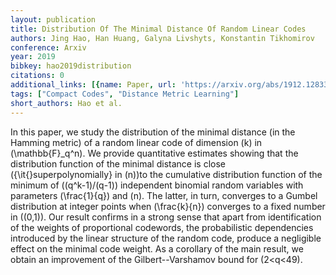 ```yaml
---
layout: publication
title: Distribution Of The Minimal Distance Of Random Linear Codes
authors: Jing Hao, Han Huang, Galyna Livshyts, Konstantin Tikhomirov
conference: Arxiv
year: 2019
bibkey: hao2019distribution
citations: 0
additional_links: [{name: Paper, url: 'https://arxiv.org/abs/1912.12833'}]
tags: ["Compact Codes", "Distance Metric Learning"]
short_authors: Hao et al.
---
```

In this paper, we study the distribution of the minimal distance (in the
Hamming metric) of a random linear code of dimension \(k\) in \(\mathbb\{F\}_q^n\).
We provide quantitative estimates showing that the distribution function of the
minimal distance is close (\{\it\{\}superpolynomially\} in \(n\))to the cumulative
distribution function of the minimum of \((q^k-1)/(q-1)\) independent binomial
random variables with parameters \(\frac\{1\}\{q\}\) and \(n\). The latter, in turn,
converges to a Gumbel distribution at integer points when \(\frac\{k\}\{n\}\)
converges to a fixed number in \((0,1)\). Our result confirms in a strong sense
that apart from identification of the weights of proportional codewords, the
probabilistic dependencies introduced by the linear structure of the random
code, produce a negligible effect on the minimal code weight. As a corollary of
the main result, we obtain an improvement of the Gilbert--Varshamov bound for
\(2<q<49\).